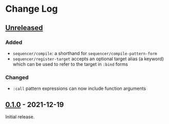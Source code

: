 # Change Log

## [Unreleased]

### Added

- `sequencer/compile`: a shorthand for `sequencer/compile-pattern-form`
- `sequencer/register-target` accepts an optional target alias (a
  keyword) which can be used to refer to the target in `:bind` forms

### Changed

- `:call` pattern expressions can now include function arguments

## [0.1.0] - 2021-12-19

Initial release.

[Unreleased]: https://github.com/omkamra/sequencer/compare/0.1.0...HEAD
[0.1.0]: https://github.com/omkamra/sequencer/tree/0.1.0
